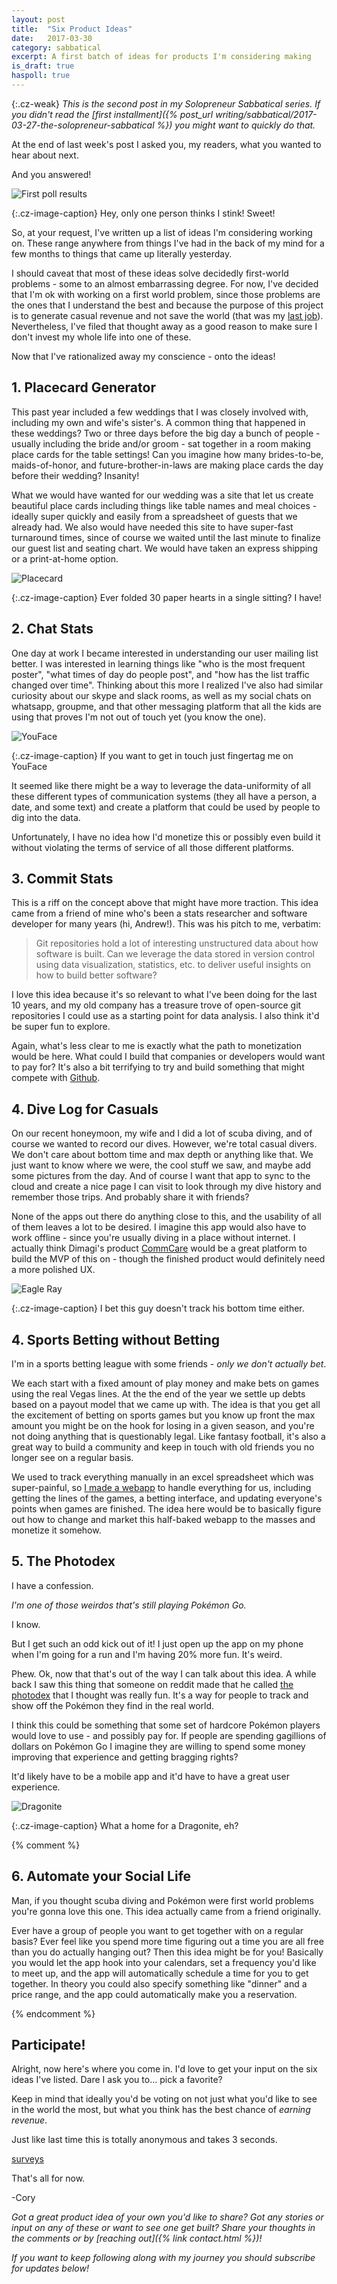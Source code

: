 ```yaml
---
layout: post
title:  "Six Product Ideas"
date:   2017-03-30
category: sabbatical
excerpt: A first batch of ideas for products I'm considering making
is_draft: true
haspoll: true
---
```

{:.cz-weak}
*This is the second post in my Solopreneur Sabbatical series.
If you didn't read the [first installment]({% post_url writing/sabbatical/2017-03-27-the-solopreneur-sabbatical %}) you might want to quickly do that.*

At the end of last week's post I asked you, my readers, what you wanted to hear about next.

And you answered!

![First poll results](/images/six-ideas/poll-results.png)

{:.cz-image-caption}
Hey, only one person thinks I stink! Sweet!

So, at your request, I've written up a list of ideas I'm considering working on.
These range anywhere from things I've had in the back of my mind for a few months to things that came up literally yesterday.

I should caveat that most of these ideas solve decidedly first-world problems - some to an almost embarrassing degree.
For now, I've decided that I'm ok with working on a first world problem, since those problems are the ones that I understand the best
and because the purpose of this project is to generate casual revenue and not save the world (that was my [last job](http://www.dimagi.com/)).
Nevertheless, I've filed that thought away as a good reason to make sure I don't invest my whole life into one of these.

Now that I've rationalized away my conscience - onto the ideas!

## 1. Placecard Generator

This past year included a few weddings that I was closely involved with, including my own and wife's sister's.
A common thing that happened in these weddings?
Two or three days before the big day a bunch of people - usually including the bride and/or groom -
sat together in a room making place cards for the table settings!
Can you imagine how many brides-to-be, maids-of-honor, and future-brother-in-laws are making place cards the day before their wedding?
Insanity!

What we would have wanted for our wedding was a site that let us create beautiful place cards including things like table names and meal choices -
ideally super quickly and easily from a spreadsheet of guests that we already had.
We also would have needed this site to have super-fast turnaround times, since of course we waited until the last minute to finalize our guest list and seating chart.
We would have taken an express shipping or a print-at-home option.

![Placecard](/images/six-ideas/placecard-hearts.jpg)

{:.cz-image-caption}
Ever folded 30 paper hearts in a single sitting? I have!

## 2. Chat Stats

One day at work I became interested in understanding our user mailing list better.
I was interested in learning things like "who is the most frequent poster", "what times of day do people post",
and "how has the list traffic changed over time".
Thinking about this more I realized I've also had similar curiosity about our skype and slack rooms, as well as my social chats on whatsapp, groupme,
and that other messaging platform that all the kids are using that proves I'm not out of touch yet (you know the one).

![YouFace](/images/six-ideas/youface.png)

{:.cz-image-caption}
If you want to get in touch just fingertag me on YouFace


It seemed like there might be a way to leverage the data-uniformity of all these different types of communication systems
(they all have a person, a date, and some text) and create a platform that could be used by people to dig into the data.

Unfortunately, I have no idea how I'd monetize this or possibly even build it without violating the terms of service of
all those different platforms.

## 3. Commit Stats

This is a riff on the concept above that might have more traction.
This idea came from a friend of mine who's been a stats researcher and software developer for many years (hi, Andrew!).
This was his pitch to me, verbatim:

> Git repositories hold a lot of interesting unstructured data about how software is built.
> Can we leverage the data stored in version control using data visualization, statistics, etc. to deliver useful insights on how to build better software?

I love this idea because it's so relevant to what I've been doing for the last 10 years, and my old company has a treasure trove of open-source
git repositories I could use as a starting point for data analysis.
I also think it'd be super fun to explore.

Again, what's less clear to me is exactly what the path to monetization would be here.
What could I build that companies or developers would want to pay for?
It's also a bit terrifying to try and build something that might compete with [Github](https://github.com/).

## 4. Dive Log for Casuals

On our recent honeymoon, my wife and I did a lot of scuba diving, and of course we wanted to record our dives.
However, we're total casual divers. We don't care about bottom time and max depth or anything like that.
We just want to know where we were, the cool stuff we saw, and maybe add some pictures from the day.
And of course I want that app to sync to the cloud and create a nice page I can visit to look through my dive history and remember those trips.
And probably share it with friends?

None of the apps out there do anything close to this, and the usability of all of them leaves a lot to be desired.
I imagine this app would also have to work offline - since you're usually diving in a place without internet.
I actually think Dimagi's product [CommCare](https://www.commcarehq.org/home/) would be a great platform to build the MVP of this on -
though the finished product would definitely need a more polished UX.

![Eagle Ray](/images/six-ideas/eagle-ray.jpg)

{:.cz-image-caption}
I bet this guy doesn't track his bottom time either.

## 4. Sports Betting without Betting

I'm in a sports betting league with some friends - *only we don't actually bet*.

We each start with a fixed amount of play money and make bets on games using the real Vegas lines.
At the the end of the year we settle up debts based on a payout model that we came up with.
The idea is that you get all the excitement of betting on sports games but you know up front the max amount you might be on the hook for losing in a given season,
and you're not doing anything that is questionably legal.
Like fantasy football, it's also a great way to build a community and keep in touch with old friends you no longer see on a regular basis.

We used to track everything manually in an excel spreadsheet which was super-painful, so [I made a webapp](http://effthehouse.com/) to handle everything for us,
including getting the lines of the games, a betting interface, and updating everyone's points when games are finished.
The idea here would be to basically figure out how to change and market this half-baked webapp to the masses and monetize it somehow.

## 5. The Photodex

I have a confession.

*I'm one of those weirdos that's still playing Pokémon Go.*

I know.

But I get such an odd kick out of it! I just open up the app on my phone when I'm going for a run and I'm having 20% more fun. It's weird.

Phew. Ok, now that that's out of the way I can talk about this idea.
A while back I saw this thing that someone on reddit made that he called [the photodex](http://jtatomico.photodex.io/) that I thought was really fun.
It's a way for people to track and show off the Pokémon they find in the real world.

I think this could be something that some set of hardcore Pokémon players would love to use - and possibly pay for.
If people are spending gagillions of dollars on Pokémon Go I imagine they are willing to spend some money improving that experience and getting bragging rights?

It'd likely have to be a mobile app and it'd have to have a great user experience.

![Dragonite](/images/six-ideas/dragonite.jpg)

{:.cz-image-caption}
What a home for a Dragonite, eh?

{% comment %}
## 6. Automate your Social Life

Man, if you thought scuba diving and Pokémon were first world problems you're gonna love this one.
This idea actually came from a friend originally.

Ever have a group of people you want to get together with on a regular basis?
Ever feel like you spend more time figuring out a time you are all free than you do actually hanging out?
Then this idea might be for you!
Basically you would let the app hook into your calendars, set a frequency you'd like to meet up,
and the app will automatically schedule a time for you to get together.
In theory you could also specify something like "dinner" and a price range, and the app could automatically make you a reservation.

{% endcomment %}

## Participate!

Alright, now here's where you come in. I'd love to get your input on the six ideas I've listed.
Dare I ask you to... pick a favorite?

Keep in mind that ideally you'd be voting on not just what you'd like to see in the world the most, but what you think has the best chance of *earning revenue*.

Just like last time this is totally anonymous and takes 3 seconds.

<a class="cz-poll-link" href='https://www.survey-maker.com' poll='1028726x96B28005-43' style='width:100%; text-align:right;'>surveys</a>

That's all for now.

-Cory

*Got a great product idea of your own you'd like to share?
Got any stories or input on any of these or want to see one get built?
Share your thoughts in the comments or by [reaching out]({% link contact.html %})!*

*If you want to keep following along with my journey you should subscribe for updates below!*

